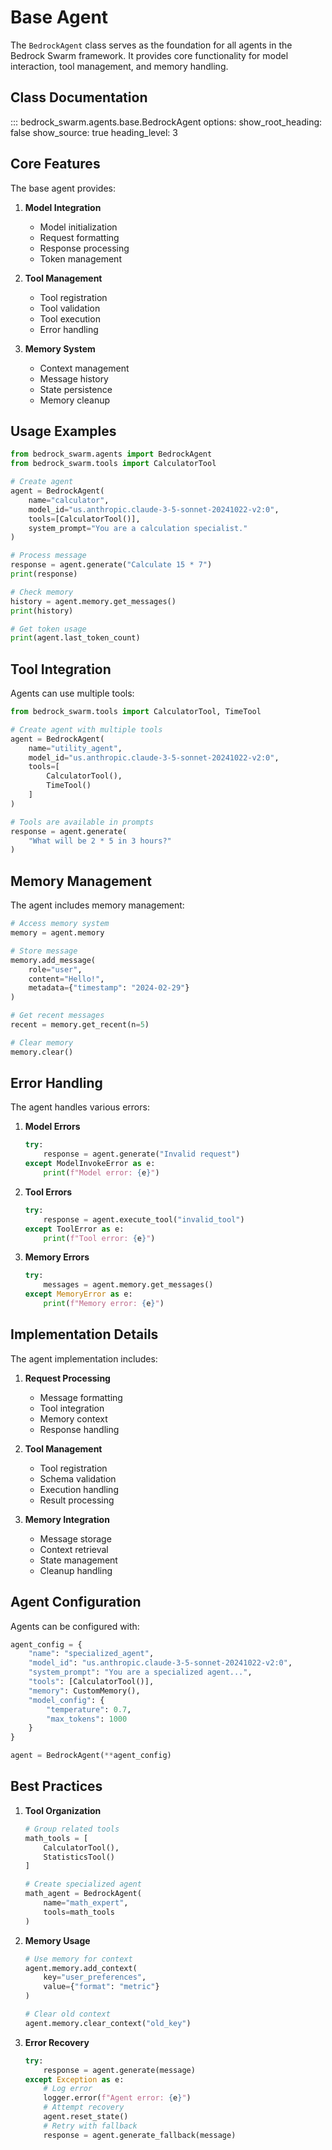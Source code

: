 # Base Agent

The `BedrockAgent` class serves as the foundation for all agents in the Bedrock Swarm framework. It provides core functionality for model interaction, tool management, and memory handling.

## Class Documentation

::: bedrock_swarm.agents.base.BedrockAgent
    options:
      show_root_heading: false
      show_source: true
      heading_level: 3

## Core Features

The base agent provides:

1. **Model Integration**
   - Model initialization
   - Request formatting
   - Response processing
   - Token management

2. **Tool Management**
   - Tool registration
   - Tool validation
   - Tool execution
   - Error handling

3. **Memory System**
   - Context management
   - Message history
   - State persistence
   - Memory cleanup

## Usage Examples

```python
from bedrock_swarm.agents import BedrockAgent
from bedrock_swarm.tools import CalculatorTool

# Create agent
agent = BedrockAgent(
    name="calculator",
    model_id="us.anthropic.claude-3-5-sonnet-20241022-v2:0",
    tools=[CalculatorTool()],
    system_prompt="You are a calculation specialist."
)

# Process message
response = agent.generate("Calculate 15 * 7")
print(response)

# Check memory
history = agent.memory.get_messages()
print(history)

# Get token usage
print(agent.last_token_count)
```

## Tool Integration

Agents can use multiple tools:

```python
from bedrock_swarm.tools import CalculatorTool, TimeTool

# Create agent with multiple tools
agent = BedrockAgent(
    name="utility_agent",
    model_id="us.anthropic.claude-3-5-sonnet-20241022-v2:0",
    tools=[
        CalculatorTool(),
        TimeTool()
    ]
)

# Tools are available in prompts
response = agent.generate(
    "What will be 2 * 5 in 3 hours?"
)
```

## Memory Management

The agent includes memory management:

```python
# Access memory system
memory = agent.memory

# Store message
memory.add_message(
    role="user",
    content="Hello!",
    metadata={"timestamp": "2024-02-29"}
)

# Get recent messages
recent = memory.get_recent(n=5)

# Clear memory
memory.clear()
```

## Error Handling

The agent handles various errors:

1. **Model Errors**
   ```python
   try:
       response = agent.generate("Invalid request")
   except ModelInvokeError as e:
       print(f"Model error: {e}")
   ```

2. **Tool Errors**
   ```python
   try:
       response = agent.execute_tool("invalid_tool")
   except ToolError as e:
       print(f"Tool error: {e}")
   ```

3. **Memory Errors**
   ```python
   try:
       messages = agent.memory.get_messages()
   except MemoryError as e:
       print(f"Memory error: {e}")
   ```

## Implementation Details

The agent implementation includes:

1. **Request Processing**
   - Message formatting
   - Tool integration
   - Memory context
   - Response handling

2. **Tool Management**
   - Tool registration
   - Schema validation
   - Execution handling
   - Result processing

3. **Memory Integration**
   - Message storage
   - Context retrieval
   - State management
   - Cleanup handling

## Agent Configuration

Agents can be configured with:

```python
agent_config = {
    "name": "specialized_agent",
    "model_id": "us.anthropic.claude-3-5-sonnet-20241022-v2:0",
    "system_prompt": "You are a specialized agent...",
    "tools": [CalculatorTool()],
    "memory": CustomMemory(),
    "model_config": {
        "temperature": 0.7,
        "max_tokens": 1000
    }
}

agent = BedrockAgent(**agent_config)
```

## Best Practices

1. **Tool Organization**
   ```python
   # Group related tools
   math_tools = [
       CalculatorTool(),
       StatisticsTool()
   ]

   # Create specialized agent
   math_agent = BedrockAgent(
       name="math_expert",
       tools=math_tools
   )
   ```

2. **Memory Usage**
   ```python
   # Use memory for context
   agent.memory.add_context(
       key="user_preferences",
       value={"format": "metric"}
   )

   # Clear old context
   agent.memory.clear_context("old_key")
   ```

3. **Error Recovery**
   ```python
   try:
       response = agent.generate(message)
   except Exception as e:
       # Log error
       logger.error(f"Agent error: {e}")
       # Attempt recovery
       agent.reset_state()
       # Retry with fallback
       response = agent.generate_fallback(message)
   ```
